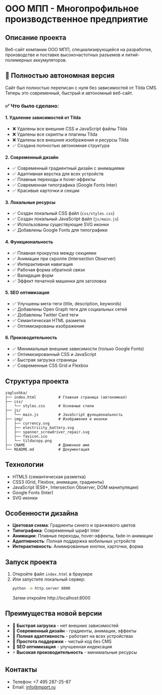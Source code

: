 # ООО МПП - Многопрофильное производственное предприятие

## Описание проекта
Веб-сайт компании ООО МПП, специализирующейся на разработке, производстве и поставке высокочастотных разъемов и литий-полимерных аккумуляторов.

## 🚀 Полностью автономная версия

Сайт был полностью переписан с нуля без зависимостей от Tilda CMS. Теперь это современный, быстрый и автономный веб-сайт.

### ✅ Что было сделано:

#### 1. Удаление зависимостей от Tilda
- ❌ Удалены все внешние CSS и JavaScript файлы Tilda
- ❌ Удалены все скрипты и плагины Tilda
- ❌ Удалены все внешние изображения и ресурсы Tilda
- ✅ Создана полностью автономная структура

#### 2. Современный дизайн
- ✅ Современный градиентный дизайн с анимациями
- ✅ Адаптивная верстка для всех устройств
- ✅ Плавные переходы и hover-эффекты
- ✅ Современная типографика (Google Fonts Inter)
- ✅ Красивые карточки и секции

#### 3. Локальные ресурсы
- ✅ Создан локальный CSS файл (`css/styles.css`)
- ✅ Создан локальный JavaScript файл (`js/main.js`)
- ✅ Использованы существующие SVG иконки
- ✅ Добавлены Google Fonts для типографики

#### 4. Функциональность
- ✅ Плавная прокрутка между секциями
- ✅ Анимации при скролле (Intersection Observer)
- ✅ Интерактивная навигация
- ✅ Рабочая форма обратной связи
- ✅ Валидация форм
- ✅ Эффект печатной машинки для заголовка

#### 5. SEO оптимизация
- ✅ Улучшены мета-теги (title, description, keywords)
- ✅ Добавлены Open Graph теги для социальных сетей
- ✅ Добавлены Twitter Card теги
- ✅ Семантическая HTML разметка
- ✅ Оптимизированы изображения

#### 6. Производительность
- ✅ Минимальные внешние зависимости (только Google Fonts)
- ✅ Оптимизированный CSS и JavaScript
- ✅ Быстрая загрузка страницы
- ✅ Современные CSS Grid и Flexbox

## Структура проекта
```
zaglushka/
├── index.html          # Главная страница (автономная)
├── css/
│   └── styles.css      # Основные стили
├── js/
│   └── main.js         # JavaScript функциональность
├── img/                # Изображения и иконки
│   ├── currency.svg
│   ├── electricity_battery.svg
│   ├── spanner_screwdriver_repair.svg
│   ├── favicon.ico
│   └── tildacopy.png
├── CNAME               # Доменное имя
└── README.md           # Документация
```

## Технологии
- HTML5 (семантическая разметка)
- CSS3 (Grid, Flexbox, анимации, градиенты)
- JavaScript (ES6+, Intersection Observer, DOM манипуляции)
- Google Fonts (Inter)
- SVG иконки

## Особенности дизайна
- **Цветовая схема**: Градиенты синего и оранжевого цветов
- **Типографика**: Современный шрифт Inter
- **Анимации**: Плавные переходы, hover-эффекты, fade-in анимации
- **Адаптивность**: Полная поддержка мобильных устройств
- **Интерактивность**: Анимированные кнопки, карточки, форма

## Запуск проекта
1. Откройте файл `index.html` в браузере
2. Или запустите локальный сервер:
   ```bash
   python -m http.server 8000
   ```
   Затем откройте http://localhost:8000

## Преимущества новой версии
- 🚀 **Быстрая загрузка** - нет внешних зависимостей
- 🎨 **Современный дизайн** - градиенты, анимации, эффекты
- 📱 **Полная адаптивность** - работает на всех устройствах
- 🔧 **Простота поддержки** - чистый код без CMS
- 🎯 **SEO оптимизация** - улучшенная индексация
- ⚡ **Высокая производительность** - минимальные ресурсы

## Контакты
- Телефон: +7 495 287-25-87
- Email: info@mpprt.ru
